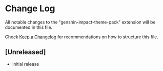 # Change Log

All notable changes to the "genshin-impact-theme-pack" extension will be documented in this file.

Check [Keep a Changelog](http://keepachangelog.com/) for recommendations on how to structure this file.

## [Unreleased]

- Initial release
